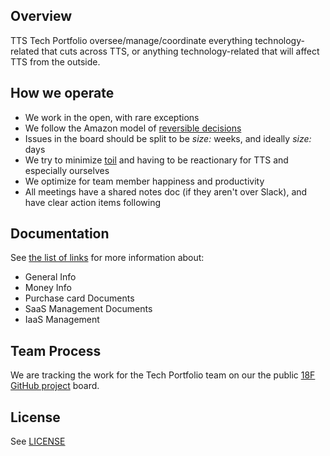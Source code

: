 ## Overview

TTS Tech Portfolio oversee/manage/coordinate everything technology-related that cuts across TTS, or anything technology-related that will affect TTS from the outside.


## How we operate
-   We work in the open, with rare exceptions
-   We follow the Amazon model of [reversible decisions](https://fs.blog/2018/04/reversible-irreversible-decisions/)
-   Issues in the board should be split to be *size:* weeks, and ideally *size:* days
-   We try to minimize [toil](https://landing.google.com/sre/sre-book/chapters/eliminating-toil/) and having to be reactionary for TTS and especially ourselves
-   We optimize for team member happiness and productivity
-   All meetings have a shared notes doc (if they aren't over Slack), and have clear action items following


## Documentation

See [the list of links](links.md) for more information about:

-   General Info
-   Money Info
-   Purchase card Documents
-   SaaS Management Documents
-   IaaS Management


## Team Process

We are tracking the work for the Tech Portfolio team on our the public [18F GitHub project](https://github.com/orgs/18F/projects/11?fullscreen=true) board.


## License

See [LICENSE](LICENSE.md)
